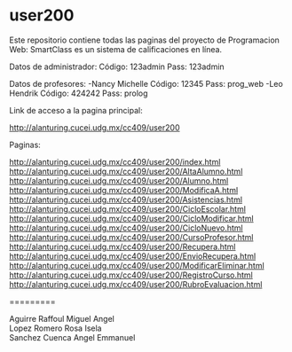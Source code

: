 ﻿user200
=========

Este repositorio contiene todas las paginas del proyecto de Programacion Web:
SmartClass es un sistema de calificaciones en línea.


Datos de administrador: 
Código: 123admin
Pass: 123admin

Datos de profesores:
-Nancy Michelle
Código: 12345
Pass: prog_web
-Leo Hendrik
Código: 424242 
Pass: prolog


Link de acceso a la pagina principal:

http://alanturing.cucei.udg.mx/cc409/user200


Paginas:

http://alanturing.cucei.udg.mx/cc409/user200/index.html<br>
http://alanturing.cucei.udg.mx/cc409/user200/AltaAlumno.html<br>
http://alanturing.cucei.udg.mx/cc409/user200/Alumno.html<br>
http://alanturing.cucei.udg.mx/cc409/user200/ModificaA.html<br>
http://alanturing.cucei.udg.mx/cc409/user200/Asistencias.html<br>
http://alanturing.cucei.udg.mx/cc409/user200/CicloEscolar.html<br>
http://alanturing.cucei.udg.mx/cc409/user200/CicloModificar.html<br>
http://alanturing.cucei.udg.mx/cc409/user200/CicloNuevo.html<br>
http://alanturing.cucei.udg.mx/cc409/user200/CursoProfesor.html<br>
http://alanturing.cucei.udg.mx/cc409/user200/Recupera.html<br>
http://alanturing.cucei.udg.mx/cc409/user200/EnvioRecupera.html<br>
http://alanturing.cucei.udg.mx/cc409/user200/ModificarEliminar.html<br>
http://alanturing.cucei.udg.mx/cc409/user200/RegistroCurso.html<br>
http://alanturing.cucei.udg.mx/cc409/user200/RubroEvaluacion.html<br>

=========

Aguirre Raffoul Miguel Angel<br>
Lopez Romero Rosa Isela<br>
Sanchez Cuenca Angel Emmanuel<br>
